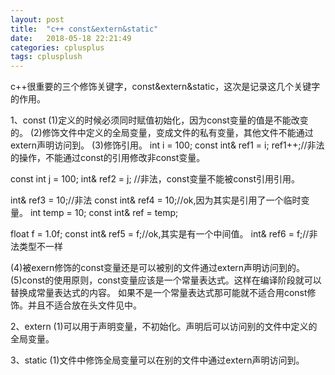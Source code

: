 ```yaml
---
layout: post
title:  "c++ const&extern&static"
date:   2018-05-18 22:21:49
categories: cplusplus
tags: cplusplush
---
```


c++很重要的三个修饰关键字，const&extern&static，这次是记录这几个关键字的作用。

1、const
(1)定义的时候必须同时赋值初始化，因为const变量的值是不能改变的。
(2)修饰文件中定义的全局变量，变成文件的私有变量，其他文件不能通过extern声明访问到。
(3)修饰引用。
   int i = 100;
   const int& ref1 = i;
   ref1++;//非法的操作，不能通过const的引用修改非const变量。

   const int j = 100;
   int& ref2 = j; //非法，const变量不能被const引用引用。

   int& ref3 = 10;//非法
   const int& ref4 = 10;//ok,因为其实是引用了一个临时变量。 int temp = 10; const int& ref = temp;
   
   float f = 1.0f;
   const int& ref5 = f;//ok,其实是有一个中间值。
   int& ref6 = f;//非法类型不一样

(4)被exern修饰的const变量还是可以被别的文件通过extern声明访问到的。
(5)const的使用原则，const变量应该是一个常量表达式。这样在编译阶段就可以替换成常量表达式的内容。
如果不是一个常量表达式那可能就不适合用const修饰。并且不适合放在头文件见中。

2、extern
(1)可以用于声明变量，不初始化。声明后可以访问别的文件中定义的全局变量。

3、static
(1)文件中修饰全局变量可以在别的文件中通过extern声明访问到。
